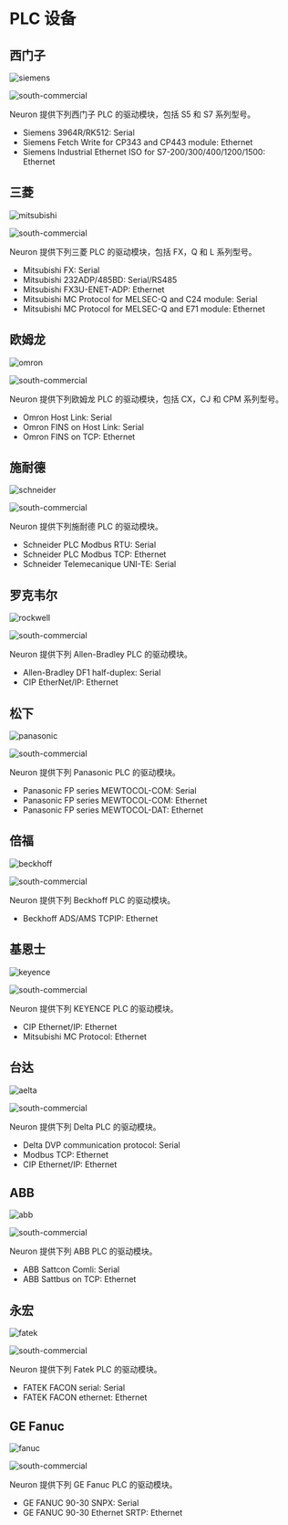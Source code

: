 # PLC 设备

## 西门子

![siemens](./assets/SIEMENS.png)

![south-commercial](./assets/south-commercial.png)

Neuron 提供下列西门子 PLC 的驱动模块，包括 S5 和 S7 系列型号。

* Siemens 3964R/RK512: Serial
* Siemens Fetch Write for CP343 and CP443 module: Ethernet
* Siemens Industrial Ethernet ISO for S7-200/300/400/1200/1500: Ethernet

## 三菱

![mitsubishi](./assets/MITSUBISHI.png)

![south-commercial](./assets/south-commercial.png)

Neuron 提供下列三菱 PLC 的驱动模块，包括 FX，Q 和 L 系列型号。

* Mitsubishi FX: Serial
* Mitsubishi 232ADP/485BD: Serial/RS485
* Mitsubishi FX3U-ENET-ADP: Ethernet
* Mitsubishi MC Protocol for MELSEC-Q and C24 module: Serial
* Mitsubishi MC Protocol for MELSEC-Q and E71 module: Ethernet

## 欧姆龙

![omron](./assets/OMRON.png)

![south-commercial](./assets/south-commercial.png)

Neuron 提供下列欧姆龙 PLC 的驱动模块，包括 CX，CJ 和 CPM 系列型号。

* Omron Host Link: Serial
* Omron FINS on Host Link: Serial
* Omron FINS on TCP: Ethernet

## 施耐德

![schneider](./assets/Schneider.png)

![south-commercial](./assets/south-commercial.png)

Neuron 提供下列施耐德 PLC 的驱动模块。

* Schneider PLC Modbus RTU: Serial
* Schneider PLC Modbus TCP: Ethernet
* Schneider Telemecanique UNI-TE: Serial

## 罗克韦尔

![rockwell](./assets/Rockwell.png)

![south-commercial](./assets/south-commercial.png)

Neuron 提供下列 Allen-Bradley PLC 的驱动模块。

* Allen-Bradley DF1 half-duplex: Serial
* CIP EtherNet/IP: Ethernet

## 松下

![panasonic](./assets/Panasonic.png)

![south-commercial](./assets/south-commercial.png)

Neuron 提供下列 Panasonic PLC 的驱动模块。

* Panasonic FP series MEWTOCOL-COM: Serial
* Panasonic FP series MEWTOCOL-COM: Ethernet
* Panasonic FP series MEWTOCOL-DAT: Ethernet

## 倍福

![beckhoff](./assets/BECKHOFF.png)

![south-commercial](./assets/south-commercial.png)

Neuron 提供下列 Beckhoff PLC 的驱动模块。

* Beckhoff ADS/AMS TCPIP: Ethernet

## 基恩士

![keyence](./assets/KEYENCE.png)

![south-commercial](./assets/south-commercial.png)

Neuron 提供下列 KEYENCE PLC 的驱动模块。

* CIP Ethernet/IP: Ethernet
* Mitsubishi MC Protocol: Ethernet

## 台达

![aelta](./assets/AELTA.png)

![south-commercial](./assets/south-commercial.png)

Neuron 提供下列 Delta PLC 的驱动模块。

* Delta DVP communication protocol: Serial
* Modbus TCP: Ethernet
* CIP Ethernet/IP: Ethernet

## ABB

![abb](./assets/ABB.png)

![south-commercial](./assets/south-commercial.png)

Neuron 提供下列 ABB PLC 的驱动模块。

* ABB Sattcon Comli: Serial
* ABB Sattbus on TCP: Ethernet

## 永宏

![fatek](./assets/FATEK.png)

![south-commercial](./assets/south-commercial.png)

Neuron 提供下列 Fatek PLC 的驱动模块。

* FATEK FACON serial: Serial
* FATEK FACON ethernet: Ethernet

## GE Fanuc

![fanuc](./assets/FANUC.png)

![south-commercial](./assets/south-commercial.png)

Neuron 提供下列 GE Fanuc PLC 的驱动模块。

* GE FANUC 90-30 SNPX: Serial
* GE FANUC 90-30 Ethernet SRTP: Ethernet
